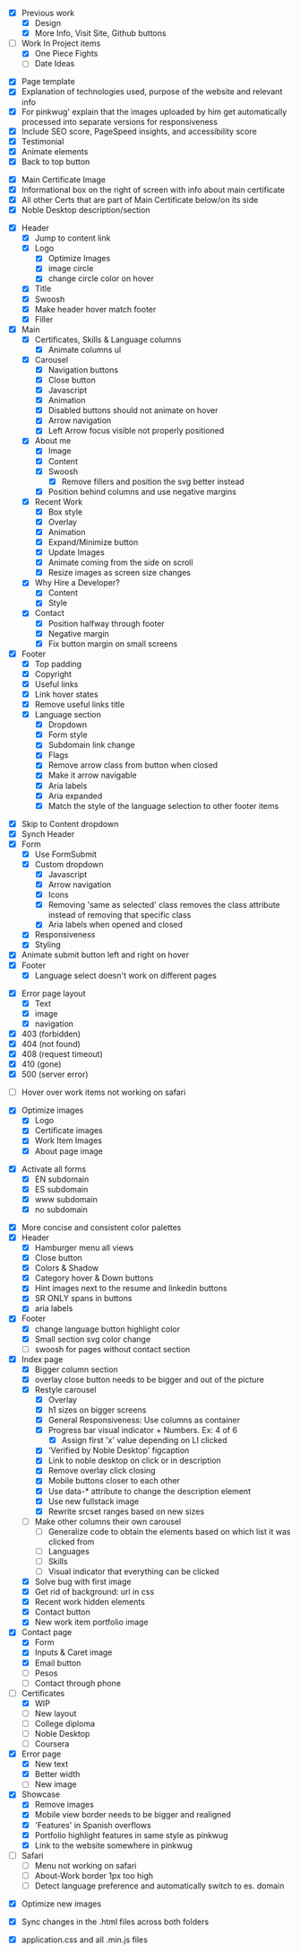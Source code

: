 <!-- Previous work Page -->
- [x] Previous work
  - [x] Design
  - [x] More Info, Visit Site, Github buttons 
- [ ] Work In Project items
  - [x] One Piece Fights
  - [ ] Date Ideas
<!-- Work Items -->
- [x] Page template
- [x] Explanation of technologies used, purpose of the website and relevant info
 - [x] For pinkwug' explain that the images uploaded by him get automatically processed into separate versions for responsiveness
- [x] Include SEO score, PageSpeed insights, and accessibility score
- [x] Testimonial
- [x] Animate elements
- [x] Back to top button
<!-- Certificates Page -->
- [x] Main Certificate Image
- [x] Informational box on the right of screen with info about main certificate
- [x] All other Certs that are part of Main Certificate below/on its side
- [x] Noble Desktop description/section

<!-- Front page -->
- [x] Header
  - [x] Jump to content link
  - [x] Logo
    - [x] Optimize Images
    - [x] image circle
    - [x] change circle color on hover
  - [x] Title
  - [x] Swoosh
  - [x] Make header hover match footer
  - [x] Filler
- [x] Main
  - [x] Certificates, Skills & Language columns
    - [x] Animate columns ul
  - [x] Carousel
    - [x] Navigation buttons
    - [x] Close button
    - [x] Javascript
    - [x] Animation
    - [x] Disabled buttons should not animate on hover
    - [x] Arrow navigation
    - [x] Left Arrow focus visible not properly positioned
  - [x] About me
    - [x] Image
    - [x] Content
    - [x] Swoosh 
      -[x] Remove fillers and position the svg better instead
    - [x] Position behind columns and use negative margins
  - [x] Recent Work
    - [x] Box style
    - [x] Overlay
    - [x] Animation
    - [x] Expand/Minimize button
    - [x] Update Images
    - [x] Animate coming from the side on scroll
    - [x] Resize images as screen size changes
  - [x] Why Hire a Developer?
    - [x] Content
    - [x] Style
  - [x] Contact
    - [x] Position halfway through footer
    - [x] Negative margin
    - [x] Fix button margin on small screens
- [x] Footer
  - [x] Top padding
  - [x] Copyright
  - [x] Useful links
  - [x] Link hover states
  - [x] Remove useful links title
  - [x] Language section
    - [x] Dropdown
    - [x] Form style
    - [x] Subdomain link change
    - [x] Flags
    - [x] Remove arrow class from button when closed
    - [x] Make it arrow navigable
    - [x] Aria labels
    - [x] Aria expanded
    - [x] Match the style of the language selection to other footer items
<!-- Contact Page-->
- [x] Skip to Content dropdown
- [x] Synch Header
- [x] Form
  - [x] Use FormSubmit
  - [x] Custom dropdown
    - [x] Javascript
    - [x] Arrow navigation
    - [x] Icons
    - [x] Removing 'same as selected' class removes the class attribute instead of removing that specific class
    - [x] Aria labels when opened and closed
  - [x] Responsiveness
  - [x] Styling
- [x] Animate submit button left and right on hover
- [x] Footer
  - [x] Language select doesn't work on different pages
<!-- Error page -->
- [x] Error page layout
  - [x] Text
  - [x] image
  - [x] navigation
- [x] 403 (forbidden)
- [x] 404 (not found)
- [x] 408 (request timeout)
- [x] 410 (gone)
- [x] 500 (server error)
<!-- Bugs -->
- [ ] Hover over work items not working on safari
<!-- Deployment -->
- [x] Optimize images
  - [x] Logo
  - [x] Certificate images
  - [x] Work Item Images
  - [x] About page image
<!-- Form submission -->
- [x] Activate all forms
  - [x] EN subdomain
  - [x] ES subdomain
  - [x] www subdomain
  - [x] no subdomain
<!-- Restyling -->
- [x] More concise and consistent color palettes
- [x] Header
  - [x] Hamburger menu all views
  - [x] Close button
  - [x] Colors & Shadow
  - [x] Category hover & Down buttons
  - [x] Hint images next to the resume and linkedin buttons
  - [x] SR ONLY spans in buttons
  - [x] aria labels
- [x] Footer 
  - [x] change language button highlight color
  - [x] Small section svg color change
  - [ ] swoosh for pages without contact section
- [x] Index page
  - [x] Bigger column section
  - [x] overlay close button needs to be bigger and out of the picture
  - [x] Restyle carousel
    - [x] Overlay
    - [x] h1 sizes on bigger screens
    - [x] General Responsiveness: Use columns as container
    - [x] Progress bar visual indicator + Numbers. Ex: 4 of 6
      - [x] Assign first 'x' value depending on LI clicked
    - [x] 'Verified by Noble Desktop' figcaption
    - [x] Link to noble desktop on click or in description
    - [x] Remove overlay click closing
    - [x] Mobile buttons closer to each other
    - [x] Use data-* attribute to change the description element
    - [x] Use new fullstack image
    - [x] Rewrite srcset ranges based on new sizes
  - [ ] Make other columns their own carousel
    - [ ] Generalize code to obtain the elements based on which list it was clicked from
    - [ ] Languages
    - [ ] Skills
    - [ ] Visual indicator that everything can be clicked
  - [x] Solve bug with first image
  - [x] Get rid of background: url in css
  - [x] Recent work hidden elements
  - [x] Contact button
  - [x] New work item portfolio image
- [x] Contact page
  - [x] Form
  - [x] Inputs & Caret image
  - [x] Email button
  - [ ] Pesos
  - [ ] Contact through phone
- [ ] Certificates
  - [x] WIP 
  - [ ] New layout
  - [ ] College diploma
  - [ ] Noble Desktop
  - [ ] Coursera
- [x] Error page
  - [x] New text
  - [x] Better width
  - [ ] New image
- [x] Showcase
  - [x] Remove images
  - [x] Mobile view border needs to be bigger and realigned
  - [x] 'Features' in Spanish overflows
  - [x] Portfolio highlight features in same style as pinkwug
  - [x] Link to the website somewhere in pinkwug
- [ ] Safari
  - [ ] Menu not working on safari
  - [ ] About-Work border 1px too high
  - [ ] Detect language preference and automatically switch to es. domain
<!-- Deploying new theme -->
- [x] Optimize new images
- [x] Sync changes in the .html files across both folders
- [x] application.css and all .min.js files

